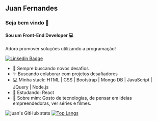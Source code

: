 ## Juan Fernandes
### Seja bem vindo 👋

#### Sou um Front-End Developer 💻<br/>
Adoro promover soluções utilizando a programação!<br/>

[![Linkedin Badge](https://img.shields.io/badge/-Juan-blue?style=flat-square&logo=Linkedin&logoColor=white&link=https://www.linkedin.com/in/juan-fernandes-7985a6202/)](https://www.linkedin.com/in/juan-fernandes-7985a6202/)

- 🚀   Sempre buscando novos desafios<br/>
- ✨   Buscando colaborar com projetos desafiadores<br/>
- 💻   Minha stack: HTML | CSS | Bootstrap | Mongo DB | JavaScript | JQuery | Node.js<br/>
- 📘 Estudando: React <br/>
- 💬   Sobre mim: Gosto de tecnologias, de pensar em ideias empreendedoras, ver séries e filmes.

<!-- ![Snake animation](https://github.com/Juanfernandess/GuillaumeFalourd/blob/output/github-contribution-grid-snake.svg) -->

![juan's GitHub stats](https://github-readme-stats.vercel.app/api?username=juanfernandes&show_icons=true&theme=radical) [![Top Langs](https://github-readme-stats.vercel.app/api/top-langs/?username=anuraghazra&layout=compact&theme=radical&langs_count=4)](https://github.com/anuraghazra/github-readme-stats)
















